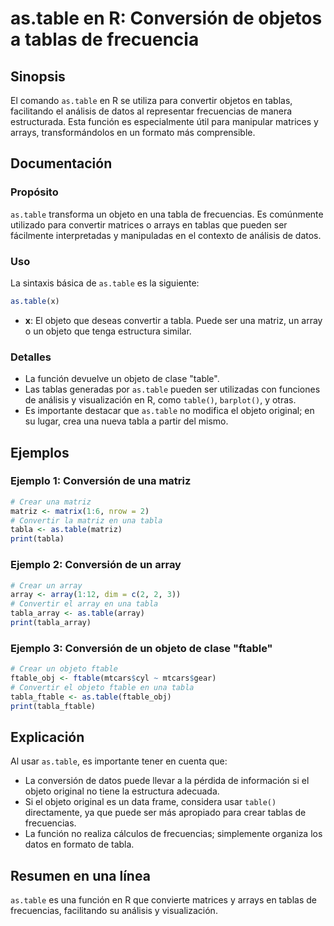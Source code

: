 <!--
Meta Description: # as.table en R: Conversión de objetos a tablas de frecuencia ## Sinopsis El comando `as.table` en R se utiliza para convertir objetos en tablas, faci...
Meta Keywords: table, objeto, una, tabla, que
-->

# as.table en R: Conversión de objetos a tablas de frecuencia

## Sinopsis
El comando `as.table` en R se utiliza para convertir objetos en tablas, facilitando el análisis de datos al representar frecuencias de manera estructurada. Esta función es especialmente útil para manipular matrices y arrays, transformándolos en un formato más comprensible.

## Documentación
### Propósito
`as.table` transforma un objeto en una tabla de frecuencias. Es comúnmente utilizado para convertir matrices o arrays en tablas que pueden ser fácilmente interpretadas y manipuladas en el contexto de análisis de datos.

### Uso
La sintaxis básica de `as.table` es la siguiente:

```R
as.table(x)
```

- **x**: El objeto que deseas convertir a tabla. Puede ser una matriz, un array o un objeto que tenga estructura similar.

### Detalles
- La función devuelve un objeto de clase "table".
- Las tablas generadas por `as.table` pueden ser utilizadas con funciones de análisis y visualización en R, como `table()`, `barplot()`, y otras.
- Es importante destacar que `as.table` no modifica el objeto original; en su lugar, crea una nueva tabla a partir del mismo.

## Ejemplos
### Ejemplo 1: Conversión de una matriz
```R
# Crear una matriz
matriz <- matrix(1:6, nrow = 2)
# Convertir la matriz en una tabla
tabla <- as.table(matriz)
print(tabla)
```

### Ejemplo 2: Conversión de un array
```R
# Crear un array
array <- array(1:12, dim = c(2, 2, 3))
# Convertir el array en una tabla
tabla_array <- as.table(array)
print(tabla_array)
```

### Ejemplo 3: Conversión de un objeto de clase "ftable"
```R
# Crear un objeto ftable
ftable_obj <- ftable(mtcars$cyl ~ mtcars$gear)
# Convertir el objeto ftable en una tabla
tabla_ftable <- as.table(ftable_obj)
print(tabla_ftable)
```

## Explicación
Al usar `as.table`, es importante tener en cuenta que:
- La conversión de datos puede llevar a la pérdida de información si el objeto original no tiene la estructura adecuada.
- Si el objeto original es un data frame, considera usar `table()` directamente, ya que puede ser más apropiado para crear tablas de frecuencias.
- La función no realiza cálculos de frecuencias; simplemente organiza los datos en formato de tabla.

## Resumen en una línea
`as.table` es una función en R que convierte matrices y arrays en tablas de frecuencias, facilitando su análisis y visualización.